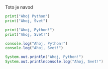 Toto je navod  
```python
print("Ahoj Python")
print("Ahoj, Svet")

```

```python
print("Ahoj, Python!")  
print("Ahoj, Svet!")  
```

```js
console.log("Ahoj, Python!")  
console.log("Ahoj, Svet!")  
```

```java
System.out.println("Ahoj, Python!")  
System.out.printlnconsole.log("Ahoj, Svet!")  
```
